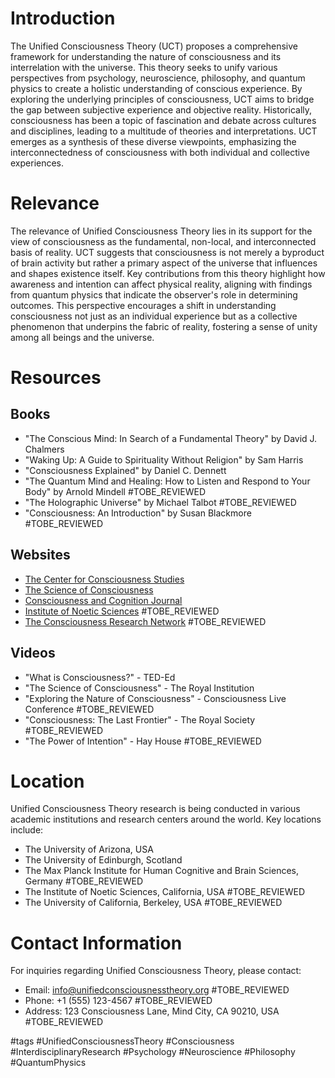 # Introduction

The Unified Consciousness Theory (UCT) proposes a comprehensive framework for understanding the nature of consciousness and its interrelation with the universe. This theory seeks to unify various perspectives from psychology, neuroscience, philosophy, and quantum physics to create a holistic understanding of conscious experience. By exploring the underlying principles of consciousness, UCT aims to bridge the gap between subjective experience and objective reality. Historically, consciousness has been a topic of fascination and debate across cultures and disciplines, leading to a multitude of theories and interpretations. UCT emerges as a synthesis of these diverse viewpoints, emphasizing the interconnectedness of consciousness with both individual and collective experiences.

# Relevance

The relevance of Unified Consciousness Theory lies in its support for the view of consciousness as the fundamental, non-local, and interconnected basis of reality. UCT suggests that consciousness is not merely a byproduct of brain activity but rather a primary aspect of the universe that influences and shapes existence itself. Key contributions from this theory highlight how awareness and intention can affect physical reality, aligning with findings from quantum physics that indicate the observer's role in determining outcomes. This perspective encourages a shift in understanding consciousness not just as an individual experience but as a collective phenomenon that underpins the fabric of reality, fostering a sense of unity among all beings and the universe.

# Resources

## Books

- "The Conscious Mind: In Search of a Fundamental Theory" by David J. Chalmers
- "Waking Up: A Guide to Spirituality Without Religion" by Sam Harris
- "Consciousness Explained" by Daniel C. Dennett
- "The Quantum Mind and Healing: How to Listen and Respond to Your Body" by Arnold Mindell #TOBE_REVIEWED
- "The Holographic Universe" by Michael Talbot #TOBE_REVIEWED
- "Consciousness: An Introduction" by Susan Blackmore #TOBE_REVIEWED

## Websites

- [The Center for Consciousness Studies](http://www.consciousness.arizona.edu/)
- [The Science of Consciousness](https://www.consciousness.arizona.edu/)
- [Consciousness and Cognition Journal](https://www.journals.elsevier.com/consciousness-and-cognition)
- [Institute of Noetic Sciences](https://noetic.org/) #TOBE_REVIEWED
- [The Consciousness Research Network](https://www.consciousnessresearch.org/) #TOBE_REVIEWED

## Videos

- "What is Consciousness?" - TED-Ed
- "The Science of Consciousness" - The Royal Institution
- "Exploring the Nature of Consciousness" - Consciousness Live Conference #TOBE_REVIEWED
- "Consciousness: The Last Frontier" - The Royal Society #TOBE_REVIEWED
- "The Power of Intention" - Hay House #TOBE_REVIEWED

# Location

Unified Consciousness Theory research is being conducted in various academic institutions and research centers around the world. Key locations include:

- The University of Arizona, USA
- The University of Edinburgh, Scotland
- The Max Planck Institute for Human Cognitive and Brain Sciences, Germany #TOBE_REVIEWED
- The Institute of Noetic Sciences, California, USA #TOBE_REVIEWED
- The University of California, Berkeley, USA #TOBE_REVIEWED

# Contact Information

For inquiries regarding Unified Consciousness Theory, please contact:

- Email: info@unifiedconsciousnesstheory.org #TOBE_REVIEWED
- Phone: +1 (555) 123-4567 #TOBE_REVIEWED
- Address: 123 Consciousness Lane, Mind City, CA 90210, USA #TOBE_REVIEWED

#tags 
#UnifiedConsciousnessTheory #Consciousness #InterdisciplinaryResearch #Psychology #Neuroscience #Philosophy #QuantumPhysics
